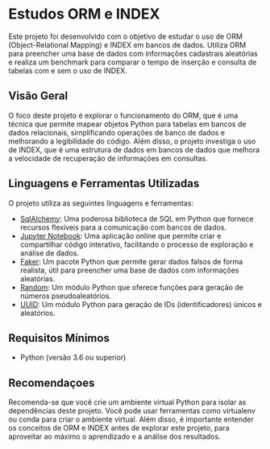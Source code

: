 # Estudos ORM e INDEX

Este projeto foi desenvolvido com o objetivo de estudar o uso de ORM (Object-Relational Mapping) e INDEX em bancos de dados. Utiliza ORM para preencher uma base de dados com informações cadastrais aleatórias e realiza um benchmark para comparar o tempo de inserção e consulta de tabelas com e sem o uso de INDEX.

## Visão Geral

O foco deste projeto é explorar o funcionamento do ORM, que é uma técnica que permite mapear objetos Python para tabelas em bancos de dados relacionais, simplificando operações de banco de dados e melhorando a legibilidade do código. Além disso, o projeto investiga o uso de INDEX, que é uma estrutura de dados em bancos de dados que melhora a velocidade de recuperação de informações em consultas.

## Linguagens e Ferramentas Utilizadas

O projeto utiliza as seguintes linguagens e ferramentas:

- [SqlAlchemy](https://www.sqlalchemy.org/): Uma poderosa biblioteca de SQL em Python que fornece recursos flexíveis para a comunicação com bancos de dados.
- [Jupyter Notebook](https://jupyter.org/): Uma aplicação online que permite criar e compartilhar código interativo, facilitando o processo de exploração e análise de dados.
- [Faker](https://pypi.org/project/Faker/): Um pacote Python que permite gerar dados falsos de forma realista, útil para preencher uma base de dados com informações aleatórias.
- [Random](https://docs.python.org/3/library/random.html): Um módulo Python que oferece funções para geração de números pseudoaleatórios.
- [UUID](https://docs.python.org/3/library/uuid.html): Um módulo Python para geração de IDs (identificadores) únicos e aleatórios.

## Requisitos Mínimos
* Python (versão 3.6 ou superior)


## Recomendaçoes

Recomenda-se que você crie um ambiente virtual Python para isolar as dependências deste projeto. Você pode usar ferramentas como virtualenv ou conda para criar o ambiente virtual. Além disso, é importante entender os conceitos de ORM e INDEX antes de explorar este projeto, para aproveitar ao máximo o aprendizado e a análise dos resultados.


